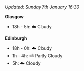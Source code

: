 *Updated: Sunday 7th January 16:30*

**Glasgow**

* 18h - 5h: :cloud: Cloudy

**Edinburgh**

* 18h - 0h: :cloud: Cloudy
* 1h - 4h: :partly_sunny: Partly Cloudy
* 5h: :cloud: Cloudy
